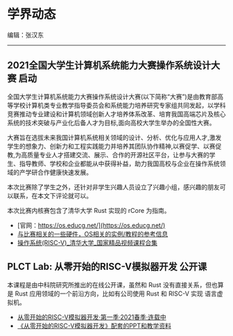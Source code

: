 # 学界动态

编辑：张汉东

---

## 2021全国大学生计算机系统能力大赛操作系统设计大赛 启动

全国大学生计算机系统能力大赛操作系统设计大赛(以下简称“大赛”)是由教育部高等学校计算机类专业教学指导委员会和系统能力培养研究专家组共同发起，以学科竞赛推动专业建设和计算机领域创新人才培养体系改革、培育我国高端芯片及核心系统的技术突破与产业化后备人才为目标,面向高校大学生举办的全国性大赛。

大赛旨在选拔未来我国计算机系统相关领域的设计、分析、优化与应用人才,激发学生的想象力、创新力和工程实践能力并培养其团队协作精神,以赛促学、以赛促教,为高质量专业人才搭建交流、展示、合作的开源社区平台，让参与大赛的学生、指导教师、学校和企业都能从中获得补益，助力我国高校与企业在操作系统领域的产学研合作健康快速发展。

本次比赛除了学生之外，还针对非学生兴趣人员设立了兴趣小组，感兴趣的朋友可以联系，在本文下评论就可以。

本次比赛内核赛包含了清华大学 Rust 实现的 rCore 为指南。


- [官网：https://os.educg.net/](https://os.educg.net/)
- [与比赛相关的一些硬件，OS相关的实例/教程的参考信息](https://github.com/oscomp/os-competition-info/blob/main/ref-info.md)
- [操作系统(RISC-V)_清华大学_国家精品视频课程合集](https://www.bilibili.com/video/BV1GE41157Hc/?spm_id_from=333.788.b_7265636f5f6c697374.8)

## PLCT Lab: 从零开始的RISC-V模拟器开发 公开课

本课程是由中科院研究所推出的在线公开课，虽然和 Rust 没有直接关系，但也算是 Rust 应用领域的一个前沿方向，比如有公司使用 Rust 和 RISC-V 实现 语言虚拟机。

- [从零开始的RISC-V模拟器开发·第一季·2021春季·连载中](https://www.bilibili.com/video/BV12Z4y1c74c)
- [《从零开始的RISC-V模拟器开发》配套的PPT和教学资料](https://github.com/plctlab/writing-your-first-riscv-simulator)

